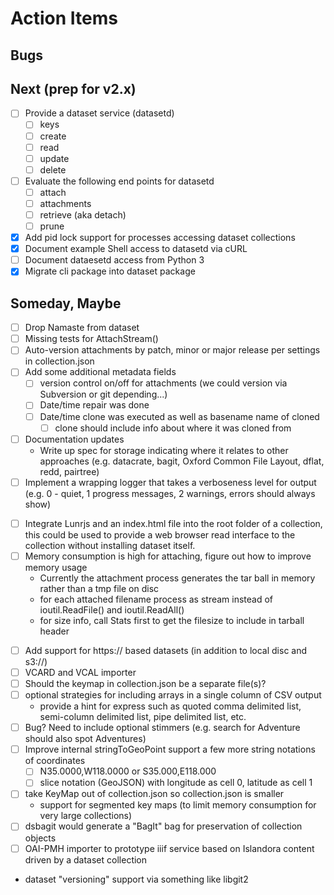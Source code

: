 
Action Items
============

Bugs
----

Next (prep for v2.x)
--------------------

- [ ] Provide a dataset service (datasetd)
    - [ ] keys
    - [ ] create
    - [ ] read
    - [ ] update
    - [ ] delete
- [ ] Evaluate the following end points for datasetd
    - [ ] attach
    - [ ] attachments
    - [ ] retrieve (aka detach)
    - [ ] prune
- [x] Add pid lock support for processes accessing dataset collections
- [x] Document example Shell access to datasetd via cURL
- [ ] Document dataesetd access from Python 3
- [x] Migrate cli package into dataset package

Someday, Maybe
--------------

- [ ] Drop Namaste from dataset
- [ ] Missing tests for AttachStream()
- [ ] Auto-version attachments by patch, minor or major release per settings in collection.json
- [ ] Add some additional metadata fields
    - [ ] version control on/off for attachments (we could version via Subversion or git depending...)
    - [ ] Date/time repair was done
    - [ ] Date/time clone was executed as well as basename name of cloned
        - [ ] clone should include info about where it was cloned from
- [ ] Documentation updates
    - Write up spec for storage indicating where it relates to other approaches (e.g. datacrate, bagit, Oxford Common File Layout, dflat, redd, pairtree)
- [ ] Implement a wrapping logger that takes a verboseness level for output (e.g. 0 - quiet, 1 progress messages, 2 warnings, errors should always show)
+ [ ] Integrate Lunrjs and an index.html file into the root folder of a collection, this could be used to provide a web browser read interface to the collection without installing dataset itself.
+ [ ] Memory consumption is high for attaching, figure out how to improve memory usage
    - Currently the attachment process generates the tar ball in memory rather than a tmp file on disc
    - for each attached filename process as stream instead of ioutil.ReadFile() and ioutil.ReadAll()
    - for size info, call Stats first to get the filesize to include in tarball header
- [ ] Add support for https:// based datasets (in addition to local disc and s3://)
- [ ] VCARD and VCAL importer
- [ ] Should the keymap in collection.json be a separate file(s)?
- [ ] optional strategies for including arrays in a single column of CSV output
    - provide a hint for   express such as quoted comma delimited list, semi-column delimited list, pipe delimited list, etc.
- [ ] Bug? Need to include optional stimmers (e.g. search for Adventure should also spot Adventures)
- [ ] Improve internal stringToGeoPoint support a few more string notations of coordinates
    - [ ] N35.0000,W118.0000 or S35.000,E118.000
    - [ ] slice notation (GeoJSON) with longitude as cell 0, latitude as cell 1
- [ ] take KeyMap out of collection.json so collection.json is smaller
    - support for segmented key maps (to limit memory consumption for very large collections)
- [ ] dsbagit would generate a "BagIt" bag for preservation of collection objects
- [ ] OAI-PMH importer to prototype iiif service based on Islandora content driven by a dataset collection
- dataset "versioning" support via something like libgit2

